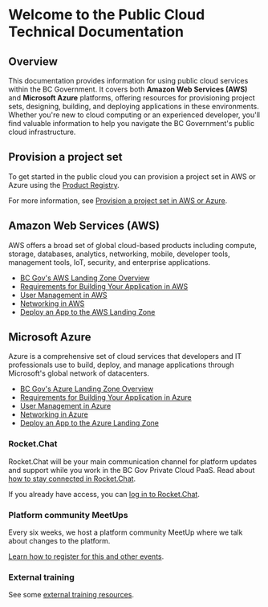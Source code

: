 # Welcome to the Public Cloud Technical Documentation

## Overview

This documentation provides information for using public cloud services within the BC Government. It covers both **Amazon Web Services (AWS)** and **Microsoft Azure** platforms, offering resources for provisioning project sets, designing, building, and deploying applications in these environments. Whether you're new to cloud computing or an experienced developer, you'll find valuable information to help you navigate the BC Government's public cloud infrastructure.

## Provision a project set

To get started in the public cloud you can provision a project set in AWS or Azure using the [Product Registry](https://registry.developer.gov.bc.ca).

For more information, see [Provision a project set in AWS or Azure](get-started/provision-a-project-set.md).

## Amazon Web Services (AWS)

AWS offers a broad set of global cloud-based products including compute, storage, databases, analytics, networking, mobile, developer tools, management tools, IoT, security, and enterprise applications.

- [BC Gov's AWS Landing Zone Overview](aws/get-started/bc-govs-aws-landing-zone-overview.md)
- [Requirements for Building Your Application in AWS](aws/design-build-and-deploy-an-application/requirements-for-building-your-application.md)
- [User Management in AWS](aws/design-build-and-deploy-an-application/user-management.md)
- [Networking in AWS](aws/design-build-and-deploy-an-application/networking.md)
- [Deploy an App to the AWS Landing Zone](aws/design-build-and-deploy-an-application/deploy-an-app-to-the-aws-landing-zone.md)

## Microsoft Azure

Azure is a comprehensive set of cloud services that developers and IT professionals use to build, deploy, and manage applications through Microsoft's global network of datacenters.

- [BC Gov's Azure Landing Zone Overview](azure/get-started/bc-govs-azure-landing-zone-overview.md)
- [Requirements for Building Your Application in Azure](azure/design-build-and-deploy-an-application/requirements-for-building-your-application.md)
- [User Management in Azure](azure/design-build-and-deploy-an-application/user-management.md)
- [Networking in Azure](azure/design-build-and-deploy-an-application/networking.md)
- [Deploy an App to the Azure Landing Zone](azure/design-build-and-deploy-an-application/deploy-an-app-to-the-azure-landing-zone.md)

### Rocket.Chat

Rocket.Chat will be your main communication channel for platform updates and support while you work in the BC Gov Private Cloud PaaS. Read about [how to stay connected in Rocket.Chat](https://digital.gov.bc.ca/cloud/services/public/get-support/#contact).

If you already have access, you can
[log in to Rocket.Chat](https://chat.developer.gov.bc.ca).

### Platform community MeetUps

Every six weeks, we host a platform community MeetUp where we talk about changes to the platform.

[Learn how to register for this and other events](https://digital.gov.bc.ca/cloud/services/public/get-support/#contact).

### External training

See some [external training resources](https://digital.gov.bc.ca/cloud/services/public/get-support/#training).
